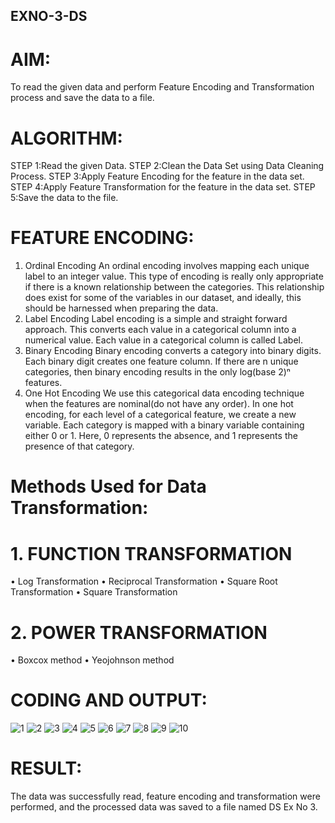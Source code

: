 ## EXNO-3-DS

# AIM:
To read the given data and perform Feature Encoding and Transformation process and save the data to a file.

# ALGORITHM:
STEP 1:Read the given Data.
STEP 2:Clean the Data Set using Data Cleaning Process.
STEP 3:Apply Feature Encoding for the feature in the data set.
STEP 4:Apply Feature Transformation for the feature in the data set.
STEP 5:Save the data to the file.

# FEATURE ENCODING:
1. Ordinal Encoding
An ordinal encoding involves mapping each unique label to an integer value. This type of encoding is really only appropriate if there is a known relationship between the categories. This relationship does exist for some of the variables in our dataset, and ideally, this should be harnessed when preparing the data.
2. Label Encoding
Label encoding is a simple and straight forward approach. This converts each value in a categorical column into a numerical value. Each value in a categorical column is called Label.
3. Binary Encoding
Binary encoding converts a category into binary digits. Each binary digit creates one feature column. If there are n unique categories, then binary encoding results in the only log(base 2)ⁿ features.
4. One Hot Encoding
We use this categorical data encoding technique when the features are nominal(do not have any order). In one hot encoding, for each level of a categorical feature, we create a new variable. Each category is mapped with a binary variable containing either 0 or 1. Here, 0 represents the absence, and 1 represents the presence of that category.

# Methods Used for Data Transformation:
  # 1. FUNCTION TRANSFORMATION
• Log Transformation
• Reciprocal Transformation
• Square Root Transformation
• Square Transformation
  # 2. POWER TRANSFORMATION
• Boxcox method
• Yeojohnson method

# CODING AND OUTPUT:
       
![1](https://github.com/user-attachments/assets/b984621b-4c52-4ec8-a41f-0a875f0df12b)
![2](https://github.com/user-attachments/assets/66bcfa98-2994-4036-ae34-a1bcfd62592e)
![3](https://github.com/user-attachments/assets/c51d93b8-d181-48f7-853a-1c0b5e621a60)
![4](https://github.com/user-attachments/assets/97305da5-35eb-4edf-86b7-e9d934bea7e6)
![5](https://github.com/user-attachments/assets/ae89106f-f34a-424f-9ac6-5581b61204ef)
![6](https://github.com/user-attachments/assets/cbcdc54d-33d3-45bf-b3e6-6721288db1c4)
![7](https://github.com/user-attachments/assets/d10a71cf-f14b-4a48-bccf-7c0687b5a0d2)
![8](https://github.com/user-attachments/assets/42df7283-8747-4a41-960b-cc35d0a6bd24)
![9](https://github.com/user-attachments/assets/0cdfabb9-60da-4a46-a5a9-36298adff1e6)
![10](https://github.com/user-attachments/assets/09b6a575-eb74-417d-816f-af81a4f0d8b1)
# RESULT:
The data was successfully read, feature encoding and transformation were performed, and the processed data was saved to a file named DS Ex No 3.

       
